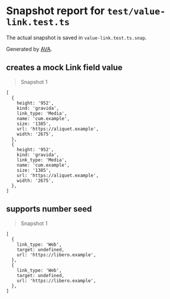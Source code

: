 # Snapshot report for `test/value-link.test.ts`

The actual snapshot is saved in `value-link.test.ts.snap`.

Generated by [AVA](https://avajs.dev).

## creates a mock Link field value

> Snapshot 1

    [
      {
        height: '952',
        kind: 'gravida',
        link_type: 'Media',
        name: 'cum.example',
        size: '1385',
        url: 'https://aliquet.example',
        width: '2675',
      },
      {
        height: '952',
        kind: 'gravida',
        link_type: 'Media',
        name: 'cum.example',
        size: '1385',
        url: 'https://aliquet.example',
        width: '2675',
      },
    ]

## supports number seed

> Snapshot 1

    [
      {
        link_type: 'Web',
        target: undefined,
        url: 'https://libero.example',
      },
      {
        link_type: 'Web',
        target: undefined,
        url: 'https://libero.example',
      },
    ]
